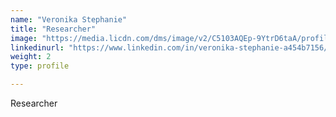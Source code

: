 ```yaml
---
name: "Veronika Stephanie"
title: "Researcher"
image: "https://media.licdn.com/dms/image/v2/C5103AQEp-9YtrD6taA/profile-displayphoto-shrink_400_400/profile-displayphoto-shrink_400_400/0/1551662453622?e=1746057600&v=beta&t=I2T0WumHzc_MyH-29-bXQThrH1gVLZQ0ZG7FvEzj5Kk"
linkedinurl: "https://www.linkedin.com/in/veronika-stephanie-a454b7156/"
weight: 2
type: profile

---
```

Researcher
